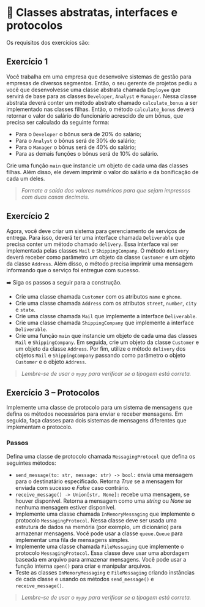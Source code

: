 # :pencil: Classes abstratas, interfaces e protocolos



Os requisitos dos exercícios são:

## Exercício 1

Você trabalha em uma empresa que desenvolve sistemas de gestão para empresas de diversos segmentos. Então, o seu gerente de projetos pediu a você que desenvolvesse uma classe abstrata chamada `Employee` que servirá de base para as classes `Developer`, `Analyst` e `Manager`. Nessa classe abstrata deverá conter um método abstrato chamado `calculate_bonus` a ser implementado nas classes filhas. Então, o método `calculate_bonus` deverá retornar o valor do salário do funcionário acrescido de um bônus, que precisa ser calculado da seguinte forma:

- Para o `Developer` o bônus será de 20% do salário;
- Para o `Analyst` o bônus será de 30% do salário;
- Para o `Manager` o bônus será de 40% do salário;
- Para as demais funções o bônus será de 10% do salário.

Crie uma função `main` que instancie um objeto de cada uma das classes filhas. Além disso, ele devem imprimir o valor do salário e da bonificação de cada um deles.

> _Formate a saída dos valores numéricos para que sejam impressos com duas casas decimais._

## Exercício 2

Agora, você deve criar um sistema para gerenciamento de serviços de entrega. Para isso, deverá ter uma interface chamada `Deliverable` que precisa conter um método chamado `delivery`. Essa interface vai ser implementada pelas classes `Mail` e `ShippingCompany`. O método `delivery` deverá receber como parâmetro um objeto da classe `Customer` e um objeto da classe `Address`. Além disso, o método precisa imprimir uma mensagem informando que o serviço foi entregue com sucesso.

➡️ Siga os passos a seguir para a construção.

- Crie uma classe chamada `Customer` com os atributos `name` e `phone`.
- Crie uma classe chamada `Address` com os atributos `street`, `number`, `city` e `state`.
- Crie uma classe chamada `Mail` que implemente a interface `Deliverable`.
- Crie uma classe chamada `ShippingCompany` que implemente a interface `Deliverable`.
- Crie uma função `main` que instancie um objeto de cada uma das classes `Mail` e `ShippingCompany`. Em seguida, crie um objeto da classe `Customer` e um objeto da classe `Address`. Por fim, utilize o método `delivery` dos objetos `Mail` e `ShippingCompany` passando como parâmetro o objeto `Customer` e o objeto `Address`.

> _Lembre-se de usar o `mypy` para verificar se a tipagem está correta._

## Exercício 3 – Protocolos

Implemente uma classe de protocolo para um sistema de mensagens que defina os métodos necessários para enviar e receber mensagens. Em seguida, faça classes para dois sistemas de mensagens diferentes que implementam o protocolo.

### Passos

Defina uma classe de protocolo chamada `MessagingProtocol` que defina os seguintes métodos:

- `send_message(to: str, message: str) -> bool:` envia uma mensagem para o destinatário especificado. Retorna _True_ se a mensagem for enviada com sucesso e _False_ caso contrário.
- `receive_message() -> Union[str, None]:` recebe uma mensagem, se houver disponível. Retorna a mensagem como uma _string_ ou _None_ se nenhuma mensagem estiver disponível.
- Implemente uma classe chamada `InMemoryMessaging` que implemente o protocolo `MessagingProtocol`. Nessa classe deve ser usada uma estrutura de dados na memória (por exemplo, um dicionário) para armazenar mensagens. Você pode usar a classe `queue.Queue` para implementar uma fila de mensagens simples.
- Implemente uma classe chamada `FileMessaging` que implemente o protocolo `MessagingProtocol`. Essa classe deve usar uma abordagem baseada em arquivo para armazenar mensagens. Você pode usar a função interna `open()` para criar e manipular arquivos.
- Teste as classes `InMemoryMessaging` e `FileMessaging` criando instâncias de cada classe e usando os métodos `send_message()` e `receive_message()`.

> _Lembre-se de usar o `mypy` para verificar se a tipagem está correta._
